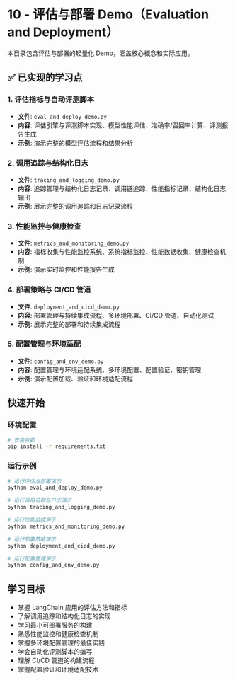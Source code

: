 # 10 - 评估与部署 Demo（Evaluation and Deployment）

本目录包含评估与部署的轻量化 Demo，涵盖核心概念和实际应用。

## ✅ 已实现的学习点

### 1. 评估指标与自动评测脚本
- **文件**: `eval_and_deploy_demo.py`
- **内容**: 评估引擎与评测脚本实现、模型性能评估、准确率/召回率计算、评测报告生成
- **示例**: 演示完整的模型评估流程和结果分析

### 2. 调用追踪与结构化日志
- **文件**: `tracing_and_logging_demo.py`
- **内容**: 追踪管理与结构化日志记录、调用链追踪、性能指标记录、结构化日志输出
- **示例**: 展示完整的调用追踪和日志记录流程

### 3. 性能监控与健康检查
- **文件**: `metrics_and_monitoring_demo.py`
- **内容**: 指标收集与性能监控系统、系统指标监控、性能数据收集、健康检查机制
- **示例**: 演示实时监控和性能报告生成

### 4. 部署策略与 CI/CD 管道
- **文件**: `deployment_and_cicd_demo.py`
- **内容**: 部署管理与持续集成流程、多环境部署、CI/CD 管道、自动化测试
- **示例**: 展示完整的部署和持续集成流程

### 5. 配置管理与环境适配
- **文件**: `config_and_env_demo.py`
- **内容**: 配置管理与环境适配系统、多环境配置、配置验证、密钥管理
- **示例**: 演示配置加载、验证和环境适配流程

## 快速开始

### 环境配置
```bash
# 安装依赖
pip install -r requirements.txt
```

### 运行示例
```bash
# 运行评估与部署演示
python eval_and_deploy_demo.py

# 运行调用追踪与日志演示
python tracing_and_logging_demo.py

# 运行性能监控演示
python metrics_and_monitoring_demo.py

# 运行部署策略演示
python deployment_and_cicd_demo.py

# 运行配置管理演示
python config_and_env_demo.py
```

## 学习目标

- 掌握 LangChain 应用的评估方法和指标
- 了解调用追踪和结构化日志的实现
- 学习最小可部署服务的构建
- 熟悉性能监控和健康检查机制
- 掌握多环境配置管理的最佳实践
- 学会自动化评测脚本的编写
- 理解 CI/CD 管道的构建流程
- 掌握配置验证和环境适配技术